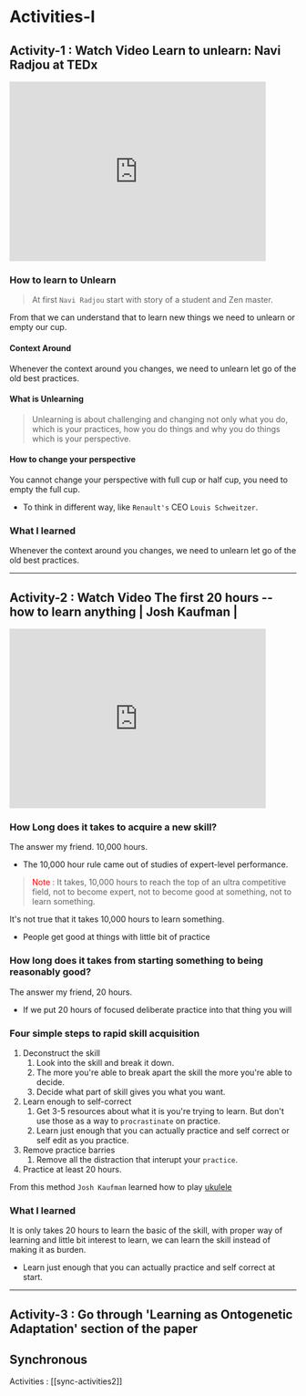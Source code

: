 # Activities-I

## Activity-1 : Watch Video Learn to unlearn: Navi Radjou at TEDx

<iframe width="450" height="315" src="https://www.youtube.com/embed/TyMerf4mCIA" title="YouTube video player" frameborder="0" allow="accelerometer; autoplay; clipboard-write; encrypted-media; gyroscope; picture-in-picture" allowfullscreen></iframe>

### How to learn to Unlearn

> At first `Navi Radjou` start with story of a student and Zen master.

From that we can understand that to learn new things we need to unlearn or empty our cup.

#### Context Around
Whenever the context around you changes, we need to unlearn let go of the old best practices.

#### What is Unlearning
> Unlearning is about challenging and changing not only what you do, which is your practices, how you do things and why you do things which is your perspective.

#### How to change your perspective
You cannot change your perspective with full cup or half cup, you need to empty  the full cup.

- To think in different way, like `Renault's`  CEO `Louis Schweitzer`.


### What I learned
Whenever the context around you changes, we need to unlearn let go of the old best practices.

---

## Activity-2 : Watch Video The first 20 hours -- how to learn anything | Josh Kaufman |

<iframe width="450" height="315" src="https://www.youtube.com/embed/5MgBikgcWnY" title="YouTube video player" frameborder="0" allow="accelerometer; autoplay; clipboard-write; encrypted-media; gyroscope; picture-in-picture" allowfullscreen></iframe>

### How Long does it takes to acquire a new skill?
The answer my friend. 10,000 hours.
- The 10,000 hour rule came out of studies of expert-level performance.
> <span style="color:red;">Note</span> : It takes, 10,000 hours to reach the top of an ultra competitive field, not to become expert, not to become good at something, not to learn something.

It's not true that it takes 10,000 hours to learn something.

- People get good at things with little bit of practice

### How long does it takes from starting something to being reasonably good?
The answer my friend, 20 hours.

- If we put 20 hours of focused deliberate practice into that thing you will

### Four simple steps to rapid skill acquisition
1. Deconstruct the skill
	1. Look into the skill and break it down.
	2. The more you're able to break apart the skill the more you're able to decide.
	3. Decide what part of skill gives you what you want.
2. Learn enough to self-correct
	1. Get 3-5 resources about what it is you're trying to learn. But don't use those as a way to `procrastinate` on practice.
	2. Learn just enough that you can actually practice and self correct or self edit as you practice.
3. Remove practice barries
	1. Remove all the distraction that interupt your `practice`.
4. Practice at least 20 hours.

From this method `Josh Kaufman` learned how to play [ukulele](https://en.wikipedia.org/wiki/Ukulele)

### What I learned
It is only takes 20 hours to learn the basic of the skill, with proper way of learning and little bit interest to learn, we can learn the skill instead of making it as burden.
- Learn just enough that you can actually practice and self correct at start.


---
## Activity-3 : Go through 'Learning as Ontogenetic Adaptation' section of the paper

## Synchronous
Activities : [[sync-activities2]]